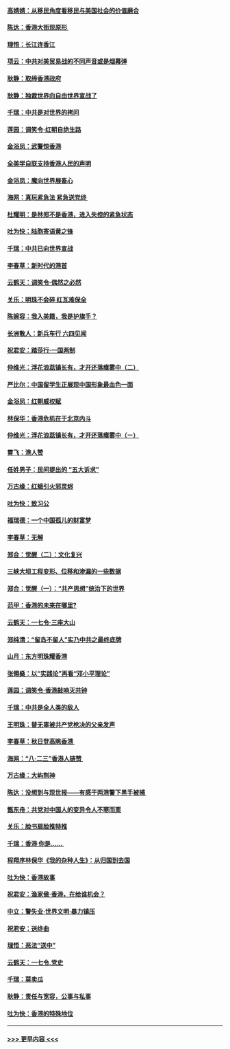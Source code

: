 #### [高婧婧：从移民角度看移民与美国社会的价值磨合](../pages/nsc993/n11495757.md?t=09031622) 
#### [陈达：香港大街现原形 ](../pages/nsc993/n11495441.md?t=09031622) 
#### [理悟：长江连香江](../pages/nsc993/n11495377.md?t=09031622) 
#### [项云：中共对美贸易战的不同声音或是烟幕弹](../pages/nsc993/n11494929.md?t=09031622) 
#### [耿静：取缔香港政府](../pages/nsc993/n11494218.md?t=09031622) 
#### [耿静：独裁世界向自由世界宣战了](../pages/nsc993/n11494190.md?t=09031622) 
#### [千瑞：中共是对世界的拷问](../pages/nsc993/n11493021.md?t=09031622) 
#### [莲园：调笑令‧红朝自绝生路](../pages/nsc993/n11493011.md?t=09031622) 
#### [金浴凤：武警惊香港](../pages/nsc993/n11492994.md?t=09031622) 
#### [全美学自联支持香港人民的声明](../pages/nsc993/n11492630.md?t=09031622) 
#### [金浴凤：魔向世界展畜心](../pages/nsc993/n11492599.md?t=09031622) 
#### [海网：真玩紧急法 紧急送党终 ](../pages/nsc993/n11492535.md?t=09031622) 
#### [杜耀明：是林郑不是香港，进入失控的紧急状态](../pages/nsc993/n11491420.md?t=09031622) 
#### [吐为快：陆胞寄语黄之锋](../pages/nsc993/n11491117.md?t=09031622) 
#### [千瑞：中共已向世界宣战](../pages/nsc993/n11490123.md?t=09031622) 
#### [李春草：新时代的港首](../pages/nsc993/n11489864.md?t=09031622) 
#### [云鹤天：调笑令·偶然之必然](../pages/nsc993/n11489701.md?t=09031622) 
#### [关乐：明珠不会碎 红瓦难保全](../pages/nsc993/n11489647.md?t=09031622) 
#### [陈婉容：我入美籍，我是护旗手？](../pages/nsc993/n11487908.md?t=09031622) 
#### [长洲散人：新兵车行 六四见闻](../pages/nsc993/n11487729.md?t=09031622) 
#### [祝君安：踏莎行‧一国两制](../pages/nsc993/n11487699.md?t=09031622) 
#### [仲维光：浮花浪蕊镇长有，才开还落瘴雾中（二）](../pages/nsc993/n11483286.md?t=09031622) 
#### [严比尔：中国留学生正展现中国形象最血色一面](../pages/nsc993/n11485145.md?t=09031622) 
#### [金浴凤：红朝威权赋](../pages/nsc993/n11485191.md?t=09031622) 
#### [林保华：香港危机在于北京内斗](../pages/nsc993/n11484593.md?t=09031622) 
#### [仲维光：浮花浪蕊镇长有，才开还落瘴雾中（ㄧ）](../pages/nsc993/n11483259.md?t=09031622) 
#### [霄飞：港人赞](../pages/nsc993/n11482957.md?t=09031622) 
#### [任姓男子：民间提出的 “五大诉求”](../pages/nsc993/n11482897.md?t=09031622) 
#### [万古缘：红蛾引火邪灵烬](../pages/nsc993/n11482886.md?t=09031622) 
#### [吐为快：致习公](../pages/nsc993/n11482867.md?t=09031622) 
#### [福瑞德：一个中国孤儿的财富梦](../pages/nsc993/n11482817.md?t=09031622) 
#### [李春草：无解](../pages/nsc993/n11482791.md?t=09031622) 
#### [郑合：觉醒（二）：文化复兴](../pages/nsc993/n11478025.md?t=09031622) 
#### [三峡大坝工程变形、位移和渗漏的一些数据](../pages/nsc993/n11478232.md?t=09031622) 
#### [郑合：觉醒（一）：“共产思想”统治下的世界](../pages/nsc993/n11477663.md?t=09031622) 
#### [范甲：香港的未来在哪里?](../pages/nsc993/n11477249.md?t=09031622) 
#### [云鹤天：一七令·三座大山](../pages/nsc993/n11477192.md?t=09031622) 
#### [郑纯清：“留岛不留人”实乃中共之最终底牌](../pages/nsc993/n11476160.md?t=09031622) 
#### [山月：东方明珠耀香港](../pages/nsc993/n11476077.md?t=09031622) 
#### [张翎燊：以“实践论”再看“邓小平理论”](../pages/nsc993/n11475733.md?t=09031622) 
#### [莲园：调笑令‧香港敲响灭共钟](../pages/nsc993/n11475723.md?t=09031622) 
#### [千瑞：中共是全人类的敌人](../pages/nsc993/n11475329.md?t=09031622) 
#### [王明珠：替无辜被共产党枪决的父亲发声](../pages/nsc993/n11474570.md?t=09031622) 
#### [李春草：秋日登高眺香港 ](../pages/nsc993/n11474491.md?t=09031622) 
#### [海网：“八·二三”香港人链赞 ](../pages/nsc993/n11474538.md?t=09031622) 
#### [万古缘：大屿荆神](../pages/nsc993/n11474401.md?t=09031622) 
#### [陈达：没想到与现世报——有感于两港警下黑手被捕 ](../pages/nsc993/n11472557.md?t=09031622) 
#### [甑东舟：共党对中国人的变异令人不寒而栗](../pages/nsc993/n11472496.md?t=09031622) 
#### [关乐：脸书扇脸推特推](../pages/nsc993/n11472488.md?t=09031622) 
#### [千瑞：香港  你是…… ](../pages/nsc993/n11472459.md?t=09031622) 
#### [程翔序林保华《我的杂种人生》：从归国到去国](../pages/nsc993/n11472369.md?t=09031622) 
#### [吐为快：香港故事](../pages/nsc993/n11471931.md?t=09031622) 
#### [祝君安：渔家傲‧香港，在给谁机会？](../pages/nsc993/n11469718.md?t=09031622) 
#### [中立：警失业‧世界文明‧暴力镇压](../pages/nsc993/n11467566.md?t=09031622) 
#### [祝君安：送终曲](../pages/nsc993/n11467546.md?t=09031622) 
#### [理悟：恶法“送中”](../pages/nsc993/n11467290.md?t=09031622) 
#### [云鹤天：一七令.党史](../pages/nsc993/n11464122.md?t=09031622) 
#### [千瑞：莫卖瓜](../pages/nsc993/n11463014.md?t=09031622) 
#### [耿静：责任与宽容，公事与私事](../pages/nsc993/n11462810.md?t=09031622) 
#### [吐为快：香港的特殊地位](../pages/nsc993/n11462562.md?t=09031622) 

----
#### [ >>> 更早内容 <<< ](../indexes/nsc993-earlier.md)
